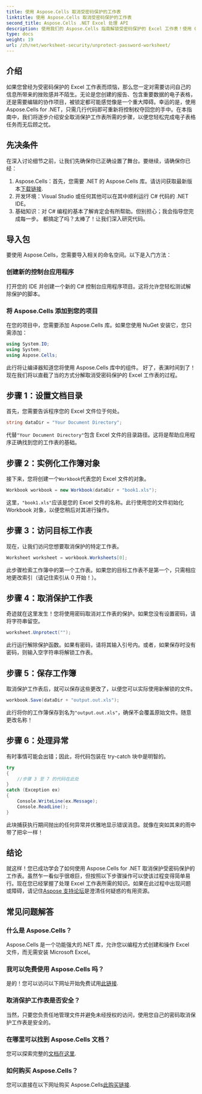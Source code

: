 ```yaml
---
title: 使用 Aspose.Cells 取消受密码保护的工作表
linktitle: 使用 Aspose.Cells 取消受密码保护的工作表
second_title: Aspose.Cells .NET Excel 处理 API
description: 使用我们的 Aspose.Cells 指南解锁受密码保护的 Excel 工作表！使用 C# 轻松重新获得访问权限。
type: docs
weight: 19
url: /zh/net/worksheet-security/unprotect-password-worksheet/
---
```

## 介绍
如果您曾经为受密码保护的 Excel 工作表而烦恼，那么您一定对需要访问自己的信息所带来的挫败感并不陌生。无论是您创建的报告、包含重要数据的电子表格，还是需要编辑的协作项目，被锁定都可能感觉像是一个重大障碍。幸运的是，使用 Aspose.Cells for .NET，只需几行代码即可重新将控制权夺回您的手中。在本指南中，我们将逐步介绍安全取消保护工作表所需的步骤，以便您轻松完成电子表格任务而无后顾之忧。
## 先决条件
在深入讨论细节之前，让我们先确保你已正确设置了舞台。要继续，请确保你已经：
1. Aspose.Cells：首先，您需要 .NET 的 Aspose.Cells 库。请访问获取最新版本[下载链接](https://releases.aspose.com/cells/net/).
2. 开发环境：Visual Studio 或任何其他可以在其中顺利运行 C# 代码的 .NET IDE。
3. 基础知识：对 C# 编程的基本了解肯定会有所帮助。但别担心；我会指导您完成每一步。
都搞定了吗？太棒了！让我们深入研究代码。
## 导入包
要使用 Aspose.Cells，您需要导入相关的命名空间。以下是入门方法：
### 创建新的控制台应用程序
打开您的 IDE 并创建一个新的 C# 控制台应用程序项目。这将允许您轻松测试解除保护的脚本。
### 将 Aspose.Cells 添加到您的项目
在您的项目中，您需要添加 Aspose.Cells 库。如果您使用 NuGet 安装它，您只需添加：
```csharp
using System.IO;
using System;
using Aspose.Cells;
```
此行将让编译器知道您将使用 Aspose.Cells 库中的组件。
好了，表演时间到了！现在我们将以直截了当的方式分解取消受密码保护的 Excel 工作表的过程。
## 步骤 1：设置文档目录
首先，您需要告诉程序您的 Excel 文件位于何处。
```csharp
string dataDir = "Your Document Directory";
```
代替`"Your Document Directory"`包含 Excel 文件的目录路径。这将是帮助应用程序正确找到您的工作表的基础。
## 步骤 2：实例化工作簿对象
接下来，您将创建一个`Workbook`代表您的 Excel 文件的对象。
```csharp
Workbook workbook = new Workbook(dataDir + "book1.xls");
```
这里，`"book1.xls"`应该是您的 Excel 文件的名称。此行使用您的文件初始化 Workbook 对象，以便您稍后对其进行操作。
## 步骤 3：访问目标工作表
现在，让我们访问您想要取消保护的特定工作表。
```csharp
Worksheet worksheet = workbook.Worksheets[0];
```
此步骤检索工作簿中的第一个工作表。如果您的目标工作表不是第一个，只需相应地更改索引（请记住索引从 0 开始！）。
## 步骤 4：取消保护工作表
奇迹就在这里发生！您将使用密码取消对工作表的保护。如果您没有设置密码，请将字符串留空。
```csharp
worksheet.Unprotect("");
```
此行运行解除保护函数。如果有密码，请将其输入引号内。或者，如果保存时没有密码，则输入空字符串将解锁工作表。
## 步骤 5：保存工作簿
取消保护工作表后，就可以保存这些更改了，以便您可以实际使用新解锁的文件。
```csharp
workbook.Save(dataDir + "output.out.xls");
```
此行将你的工作簿保存到名为`"output.out.xls"`，确保不会覆盖原始文件。随意更改名称！
## 步骤 6：处理异常
有时事情可能会出错；因此，将代码包装在 try-catch 块中是明智的。
```csharp
try
{
    //步骤 3 至 7 的代码在此处
}
catch (Exception ex)
{
    Console.WriteLine(ex.Message);
    Console.ReadLine();
}
```
此块捕获执行期间抛出的任何异常并优雅地显示错误消息。就像在突如其来的雨中带了把伞一样！
## 结论
就这样！您已成功学会了如何使用 Aspose.Cells for .NET 取消保护受密码保护的工作表。虽然乍一看似乎很艰巨，但按照以下步骤操作可以使该过程变得简单易行。现在您已经掌握了处理 Excel 工作表所需的知识。如果在此过程中出现问题或障碍，请记住[Aspose 支持论坛](https://forum.aspose.com/c/cells/9)是澄清任何疑惑的有用资源。
## 常见问题解答
### 什么是 Aspose.Cells？
Aspose.Cells 是一个功能强大的.NET 库，允许您以编程方式创建和操作 Excel 文件，而无需安装 Microsoft Excel。
### 我可以免费使用 Aspose.Cells 吗？
是的！您可以访问以下网址开始免费试用[此链接](https://releases.aspose.com/).
### 取消保护工作表是否安全？
当然，只要您负责任地管理文件并避免未经授权的访问，使用您自己的密码取消保护工作表是安全的。
### 在哪里可以找到 Aspose.Cells 文档？
您可以探索完整的[文档在这里](https://reference.aspose.com/cells/net/).
### 如何购买 Aspose.Cells？
您可以直接在以下网址购买 Aspose.Cells[此购买链接](https://purchase.aspose.com/buy).
